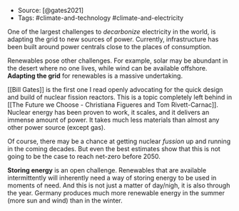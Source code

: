 
- Source: [@gates2021]
- Tags: #climate-and-technology #climate-and-electricity

One of the largest challenges to *decarbonize* electricity in the world, is adapting the grid to new sources of power. Currently, infrastructure has been built around power centrals close to the places of consumption. 

Renewables pose other challenges. For example, solar may be abundant in the desert where no one lives, while wind can be available offshore. **Adapting the grid** for renewables is a massive undertaking. 

[[Bill Gates]] is the first one I read openly advocating for the quick design and build of nuclear fission reactors. This is a topic completely left behind in [[The Future we Choose - Christiana Figueres and Tom Rivett-Carnac]]. Nuclear energy has been proven to work, it scales, and it delivers an immense amount of power. It takes much less materials than almost any other power source (except gas). 

Of course, there may be a chance at getting nuclear *fussion* up and running in the coming decades. But even the best estimates show that this is not going to be the case to reach net-zero before 2050. 

**Storing energy** is an open challenge. Renewables that are available intermittently will inherently need a way of storing energy to be used in moments of need. And this is not just a matter of day/nigh, it is also through the year. Germany produces much more renewable energy in the summer (more sun and wind) than in the winter. 